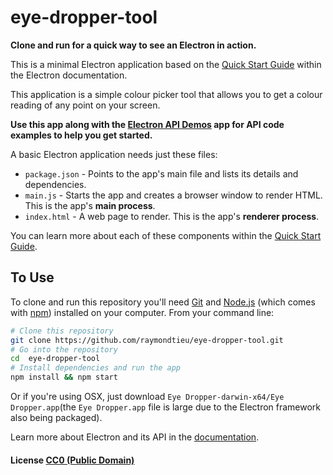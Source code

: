 # eye-dropper-tool

**Clone and run for a quick way to see an Electron in action.**

This is a minimal Electron application based on the [Quick Start Guide](http://electron.atom.io/docs/latest/tutorial/quick-start) within the Electron documentation.

This application is a simple colour picker tool that allows you to get a colour reading of any point on your screen.

**Use this app along with the [Electron API Demos](http://electron.atom.io/#get-started) app for API code examples to help you get started.**

A basic Electron application needs just these files:

- `package.json` - Points to the app's main file and lists its details and dependencies.
- `main.js` - Starts the app and creates a browser window to render HTML. This is the app's **main process**.
- `index.html` - A web page to render. This is the app's **renderer process**.

You can learn more about each of these components within the [Quick Start Guide](http://electron.atom.io/docs/latest/tutorial/quick-start).

## To Use

To clone and run this repository you'll need [Git](https://git-scm.com) and [Node.js](https://nodejs.org/en/download/) (which comes with [npm](http://npmjs.com)) installed on your computer. From your command line:

```bash
# Clone this repository
git clone https://github.com/raymondtieu/eye-dropper-tool.git
# Go into the repository
cd  eye-dropper-tool
# Install dependencies and run the app
npm install && npm start
```

Or if you're using OSX, just download `Eye Dropper-darwin-x64/Eye Dropper.app`(the `Eye Dropper.app` file is large due to the Electron framework also being packaged).

Learn more about Electron and its API in the [documentation](http://electron.atom.io/docs/latest).

#### License [CC0 (Public Domain)](LICENSE.md)
